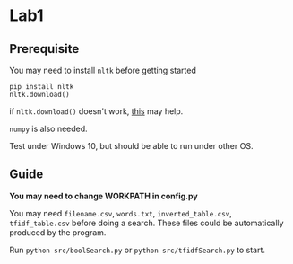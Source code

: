 # Lab1



## Prerequisite

You may need to install `nltk`  before getting started

```
pip install nltk
nltk.download()
```

if `nltk.download()` doesn't work,  [this](https://blog.csdn.net/qiang12qiang12/article/details/81254595) may help.

`numpy` is also needed.

Test under Windows 10, but should be able to run under other OS.



## Guide

**You may need to change WORKPATH in config.py**

You may need `filename.csv`, `words.txt`, `inverted_table.csv`, `tfidf_table.csv` before doing a search. These files could be automatically produced by the program.

Run `python src/boolSearch.py` or `python src/tfidfSearch.py` to start.








